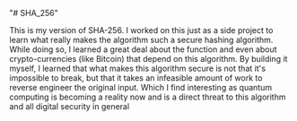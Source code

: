 "# SHA_256" 

This is my version of SHA-256. I worked on this just as a side project to learn what really makes the algorithm such a secure hashing algorithm. While doing so, I learned a great deal about the function and even about crypto-currencies (like Bitcoin) that depend on this algorithm. By building it myself, I learned that what makes this algorithm secure is not that it's impossible to break, but that it takes an infeasible amount of work to reverse engineer the original input. Which I find interesting as quantum computing is becoming a reality now and is a direct threat to this algorithm and all digital security in general
